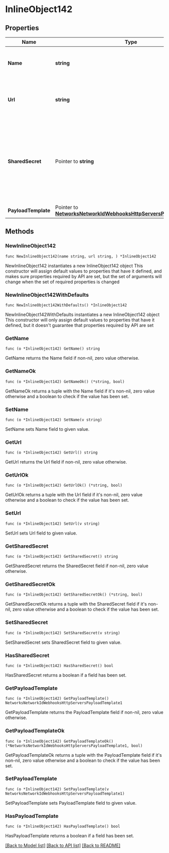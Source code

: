 # InlineObject142

## Properties

Name | Type | Description | Notes
------------ | ------------- | ------------- | -------------
**Name** | **string** | A name for easy reference to the HTTP server | 
**Url** | **string** | The URL of the HTTP server. Once set, cannot be updated. | 
**SharedSecret** | Pointer to **string** | A shared secret that will be included in POSTs sent to the HTTP server. This secret can be used to verify that the request was sent by Meraki. | [optional] 
**PayloadTemplate** | Pointer to [**NetworksNetworkIdWebhooksHttpServersPayloadTemplate1**](NetworksNetworkIdWebhooksHttpServersPayloadTemplate1.md) |  | [optional] 

## Methods

### NewInlineObject142

`func NewInlineObject142(name string, url string, ) *InlineObject142`

NewInlineObject142 instantiates a new InlineObject142 object
This constructor will assign default values to properties that have it defined,
and makes sure properties required by API are set, but the set of arguments
will change when the set of required properties is changed

### NewInlineObject142WithDefaults

`func NewInlineObject142WithDefaults() *InlineObject142`

NewInlineObject142WithDefaults instantiates a new InlineObject142 object
This constructor will only assign default values to properties that have it defined,
but it doesn't guarantee that properties required by API are set

### GetName

`func (o *InlineObject142) GetName() string`

GetName returns the Name field if non-nil, zero value otherwise.

### GetNameOk

`func (o *InlineObject142) GetNameOk() (*string, bool)`

GetNameOk returns a tuple with the Name field if it's non-nil, zero value otherwise
and a boolean to check if the value has been set.

### SetName

`func (o *InlineObject142) SetName(v string)`

SetName sets Name field to given value.


### GetUrl

`func (o *InlineObject142) GetUrl() string`

GetUrl returns the Url field if non-nil, zero value otherwise.

### GetUrlOk

`func (o *InlineObject142) GetUrlOk() (*string, bool)`

GetUrlOk returns a tuple with the Url field if it's non-nil, zero value otherwise
and a boolean to check if the value has been set.

### SetUrl

`func (o *InlineObject142) SetUrl(v string)`

SetUrl sets Url field to given value.


### GetSharedSecret

`func (o *InlineObject142) GetSharedSecret() string`

GetSharedSecret returns the SharedSecret field if non-nil, zero value otherwise.

### GetSharedSecretOk

`func (o *InlineObject142) GetSharedSecretOk() (*string, bool)`

GetSharedSecretOk returns a tuple with the SharedSecret field if it's non-nil, zero value otherwise
and a boolean to check if the value has been set.

### SetSharedSecret

`func (o *InlineObject142) SetSharedSecret(v string)`

SetSharedSecret sets SharedSecret field to given value.

### HasSharedSecret

`func (o *InlineObject142) HasSharedSecret() bool`

HasSharedSecret returns a boolean if a field has been set.

### GetPayloadTemplate

`func (o *InlineObject142) GetPayloadTemplate() NetworksNetworkIdWebhooksHttpServersPayloadTemplate1`

GetPayloadTemplate returns the PayloadTemplate field if non-nil, zero value otherwise.

### GetPayloadTemplateOk

`func (o *InlineObject142) GetPayloadTemplateOk() (*NetworksNetworkIdWebhooksHttpServersPayloadTemplate1, bool)`

GetPayloadTemplateOk returns a tuple with the PayloadTemplate field if it's non-nil, zero value otherwise
and a boolean to check if the value has been set.

### SetPayloadTemplate

`func (o *InlineObject142) SetPayloadTemplate(v NetworksNetworkIdWebhooksHttpServersPayloadTemplate1)`

SetPayloadTemplate sets PayloadTemplate field to given value.

### HasPayloadTemplate

`func (o *InlineObject142) HasPayloadTemplate() bool`

HasPayloadTemplate returns a boolean if a field has been set.


[[Back to Model list]](../README.md#documentation-for-models) [[Back to API list]](../README.md#documentation-for-api-endpoints) [[Back to README]](../README.md)


